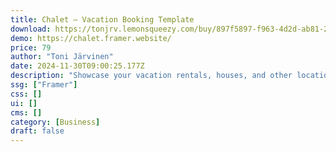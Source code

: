 ```yaml
---
title: Chalet — Vacation Booking Template
download: https://tonjrv.lemonsqueezy.com/buy/897f5897-f963-4d2d-ab81-2d2b1a322f2a
demo: https://chalet.framer.website/
price: 79
author: "Toni Järvinen"
date: 2024-11-30T09:00:25.177Z
description: "Showcase your vacation rentals, houses, and other locations, and manage bookings effortlessly with this stylish Framer template."
ssg: ["Framer"]
css: []
ui: []
cms: []
category: [Business]
draft: false
---
```

